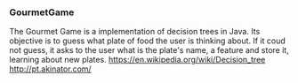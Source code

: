 ### GourmetGame
 The Gourmet Game is a implementation of decision trees in Java.
 Its objective is to guess what plate of food the user is thinking about. If it coud not guess, it asks to the user what is the plate's name, a feature and store it, learning about new plates.
https://en.wikipedia.org/wiki/Decision_tree
http://pt.akinator.com/

